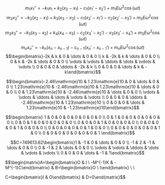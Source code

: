 
$$m_{1}x_{1}''=-k_{1}x_{1}+k_{2}(x_{2}-x_{1})-c_{1}(x_{1}'-x_{2}')+m_{1}E\omega^2\cos(\omega t)$$
$$m_{2}x_{2}''=-k_{2}(x_{2}-x_{1})+k_{3}(x_{3}-x_{2})-c_{1}(x_{2}'-x_{1}')-c_{2}(x_{2}'-x_{3}')+m_{2}E\omega^2\cos(\omega t)$$
$$m_{3}x_{3}''=-k_{3}(x_{3}-x_{2})+k_{4}(x_{4}-x_{3})-c_{2}(x_{3}'-x_{2}')-x_{3}(x_{3}'-x_{4}')+m_{3}E\omega^2 \cos(\omega t)$$
$$m_nx_n''=-k_n(x_n-x_{n-1})-c_{n-1}(x_n'-x_{n-1}')+m_nE\omega^2\cos(\omega t)$$
$$\begin{bmatrix}-2k & k & 0 & \dots & 0 & 0 \\
k & -2k & k & \dots & 0 & 0 \\
0 & k & -2k & \dots & 0 & 0 \\
\vdots & \vdots & \ddots & \dots & \vdots & \vdots \\
0 & 0 & 0 & \ddots  & -2k & k \\
0 & 0 & 0 & \dots & k & -k\end{bmatrix}$$

$$\begin{bmatrix}-2.46\mathrm{e}10 & 1.23\mathrm{e}10 & 0 & \dots & 0 & 0 \\
1.23\mathrm{e}10 & -2.46\mathrm{e}10 & 1.23\mathrm{e}10 & \dots & 0 & 0 \\
0 & 1.23\mathrm{e}10 & -2.46\mathrm{e}10 & \dots & 0 & 0 \\
\vdots & \vdots & \ddots & \dots & \vdots & \vdots \\
0 & 0 & 0 & \ddots  & -2.46\mathrm{e}10 & 1.23\mathrm{e}10 \\
0 & 0 & 0 & \dots & 1.23\mathrm{e}10 & -1.23\mathrm{e}10\end{bmatrix}$$

$$\begin{bmatrix}   
 1 & 0 & 0 & 0 & 0 & 0 & 0 & 0 \\
0 & 1 & 0 & 0 & 0 & 0 & 0 & 0 \\
0 & 0 & 1 & 0 & 0 & 0 & 0 & 0 \\
0 & 0 & 0 & 1 & 0 & 0 & 0 & 0 \\
0 & 0 & 0 & 0 & 1 & 0 & 0 & 0 \\
0 & 0 & 0 & 0 & 0 & 1 & 0 & 0 \\
0 & 0 & 0 & 0 & 0 & 0 & 1 & 0 \\
0 & 0 & 0 & 0 & 0 & 0 & 0 & 1
\end{bmatrix}$$

$$C=749613.62\begin{bmatrix}1 & -1 & 0 & \dots & 0 & 0 \\
-1 & 2 & -1 & \dots & 0 & 0 \\
0 & -1 & 2 & \dots & 0 & 0 \\
\vdots & \vdots & \ddots & \dots & \vdots & \vdots \\
0 & 0 & 0 & \dots & -1 & 1\end{bmatrix}$$

$$\begin{matrix}A=\begin{bmatrix}O & I \\
-M^{-1}K & -M^{-1}C\end{bmatrix} & B=\begin{bmatrix}O \\
I\end{bmatrix} \\ \\

C=\begin{bmatrix}I & O\end{bmatrix} & D=0\end{matrix}$$
